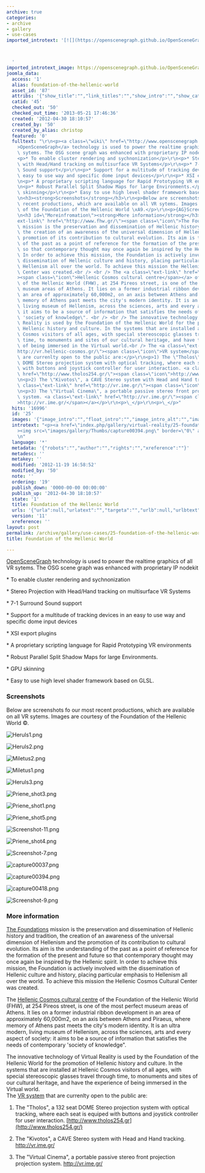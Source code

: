 ```yaml
---
archive: true
categories:
- archive
- gallery
- use-cases
imported_introtext: '[![](https://openscenegraph.github.io/OpenSceneGraphDotComBackup/OpenSceneGraph/www.openscenegraph.com/images/gallery/Thumbs/capture00394.png)](https://openscenegraph.github.io/OpenSceneGraphDotComBackup/OpenSceneGraph/www.openscenegraph.com/index.php/gallery/virtual-reality/25-foundation-of-the-hellenic-world.html)



  '
imported_introtext_image: https://openscenegraph.github.io/OpenSceneGraphDotComBackup/OpenSceneGraph/www.openscenegraph.com/images/gallery/Thumbs/capture00394.png
joomla_data:
  access: '1'
  alias: foundation-of-the-hellenic-world
  asset_id: '87'
  attribs: '{"show_title":"","link_titles":"","show_intro":"","show_category":"1","link_category":"1","show_parent_category":"","link_parent_category":"","show_author":"","link_author":"","show_create_date":"","show_modify_date":"","show_publish_date":"1","show_item_navigation":"","show_icons":"","show_print_icon":"","show_email_icon":"","show_vote":"","show_hits":"1","show_noauth":"","urls_position":"","alternative_readmore":"","article_layout":"","show_publishing_options":"","show_article_options":"","show_urls_images_backend":"","show_urls_images_frontend":""}'
  catid: '45'
  checked_out: '50'
  checked_out_time: '2013-05-21 17:46:36'
  created: '2012-04-30 18:10:57'
  created_by: '50'
  created_by_alias: christop
  featured: '0'
  fulltext: "\r\n<p><a class=\"wiki\" href=\"http://www.openscenegraph.org/projects/osg/wiki/OpenSceneGraph\"\
    >OpenSceneGraph</a> technology is used to power the realtime graphics of all VR\
    \ sytems. The OSG scene graph was enhanced with proprietary IP nodekit</p>\r\n\
    <p>* To enable cluster rendering and sychnonization</p>\r\n<p>* Stereo Projection\
    \ with Head/Hand tracking on multisurface VR Systems</p>\r\n<p>* 7-1 Surround\
    \ Sound support</p>\r\n<p>* Support for a multitude of tracking devices in an\
    \ easy to use way and specific dome input devices</p>\r\n<p>* XSI export plugins</p>\r\
    \n<p>* A proprietary scripting language for Rapid Prototyping VR environments</p>\r\
    \n<p>* Robust Parallel Split Shadow Maps for large Environments.</p>\r\n<p>* GPU\
    \ skinning</p>\r\n<p>* Easy to use high level shader framework based on GLSL.</p>\r\
    \n<h3><strong>Screenshots</strong></h3>\r\n<p>Below are screenshots fo our most\
    \ recent productions, which are available on all VR sytems. Images are courtesy\
    \ of the Foundation of the Hellenic World \xA9.</p>\r\n<p>{AG}Screenshots/FHW{/AG}</p>\r\
    \n<h3 id=\"Moreinfromation\"><strong>More information</strong></h3>\r\n<p><a class=\"\
    ext-link\" href=\"http://www.fhw.gr/\"><span class=\"icon\">The Foundations</span></a>\
    \ mission is the preservation and dissemination of Hellenic history and tradition,\
    \ the creation of an awareness of the universal dimension of Hellenism and the\
    \ promotion of its contribution to cultural evolution. Its aim is the understanding\
    \ of the past as a point of reference for the formation of the present and future\
    \ so that contemporary thought may once again be inspired by the Hellenic spirit.\
    \ In order to achieve this mission, the Foundation is actively involved with the\
    \ dissemination of Hellenic culture and history, placing particular emphasis to\
    \ Hellenism all over the world. To achieve this mission the Hellenic Cosmos Cultural\
    \ Center was created.<br /> <br /> The <a class=\"ext-link\" href=\"http://www.hellenic-cosmos.gr/\"\
    ><span class=\"icon\">Hellenic Cosmos cultural centre</span></a> of the Foundation\
    \ of the Hellenic World (FHW), at 254 Pireos street, is one of the most perfect\
    \ museum areas of Athens. It lies on a former industrial ribbon development in\
    \ an area of approximately 60,000m2, on an axis between Athens and Piraeus, where\
    \ memory of Athens past meets the city's modern identity. It is an ultra modern,\
    \ living museum of Hellenism, across the sciences, arts and every aspect of society:\
    \ it aims to be a source of information that satisfies the needs of contemporary\
    \ 'society of knowledge\". <br /> <br /> The innovative technology of Virtual\
    \ Reality is used by the Foundation of the Hellenic World for the promotion of\
    \ Hellenic history and culture. In the systems that are installed at Hellenic\
    \ Cosmos visitors of all ages, with special stereoscopic glasses travel through\
    \ time, to monuments and sites of our cultural heritage, and have the experience\
    \ of being immersed in the Virtual world.<br /> The <a class=\"ext-link\" href=\"\
    http://vr.hellenic-cosmos.gr/\"><span class=\"icon\">VR system</span></a> that\
    \ are currenlty open to the public are:</p>\r\n<p>1) The \"Tholos\", a 132 seat\
    \ DOME Stereo projection system with optical tracking, where each seat is equiped\
    \ with buttons and joystick controller for user interaction. <a class=\"ext-link\"\
    \ href=\"http://www.tholos254.gr/\"><span class=\"icon\">http://www.tholos254.gr</span></a></p>\r\
    \n<p>2) The \"Kivotos\", a CAVE Stereo system with Head and Hand tracking. <a\
    \ class=\"ext-link\" href=\"http://vr.ime.gr/\"><span class=\"icon\">http://vr.ime.gr/</span></a></p>\r\
    \n<p>3) The \"Virtual Cinema\", a portable passive stereo front projection projection\
    \ system. <a class=\"ext-link\" href=\"http://vr.ime.gr/\"><span class=\"icon\"\
    >http://vr.ime.gr/</span></a></p>\r\n<p>\_</p>\r\n<p>\_</p>"
  hits: '16996'
  id: '25'
  images: '{"image_intro":"","float_intro":"","image_intro_alt":"","image_intro_caption":"","image_fulltext":"","float_fulltext":"","image_fulltext_alt":"","image_fulltext_caption":""}'
  introtext: "<p><a href=\"index.php/gallery/virtual-reality/25-foundation-of-the-hellenic-world\"\
    ><img src=\"images/gallery/Thumbs/capture00394.png\" border=\"0\" alt=\"\" /></a></p>\r\
    \n"
  language: '*'
  metadata: '{"robots":"","author":"","rights":"","xreference":""}'
  metadesc: ''
  metakey: ''
  modified: '2012-11-19 16:58:52'
  modified_by: '50'
  note: ''
  ordering: '19'
  publish_down: '0000-00-00 00:00:00'
  publish_up: '2012-04-30 18:10:57'
  state: '1'
  title: Foundation of the Hellenic World
  urls: '{"urla":null,"urlatext":"","targeta":"","urlb":null,"urlbtext":"","targetb":"","urlc":null,"urlctext":"","targetc":""}'
  version: '11'
  xreference: ''
layout: post
permalink: /archive/gallery/use-cases/25-foundation-of-the-hellenic-world:output_ext
title: Foundation of the Hellenic World

---
```

[OpenSceneGraph](http://www.openscenegraph.org/projects/osg/wiki/OpenSceneGraph) technology is used to power the realtime graphics of all VR sytems. The OSG scene graph was enhanced with proprietary IP nodekit


\* To enable cluster rendering and sychnonization


\* Stereo Projection with Head/Hand tracking on multisurface VR Systems


\* 7-1 Surround Sound support


\* Support for a multitude of tracking devices in an easy to use way and specific dome input devices


\* XSI export plugins


\* A proprietary scripting language for Rapid Prototyping VR environments


\* Robust Parallel Split Shadow Maps for large Environments.


\* GPU skinning


\* Easy to use high level shader framework based on GLSL.


### **Screenshots**


Below are screenshots fo our most recent productions, which are available on all VR sytems. Images are courtesy of the Foundation of the Hellenic World ©.




![Heruls1.png](https://openscenegraph.github.io/OpenSceneGraphDotComBackup/OpenSceneGraph/www.openscenegraph.com/images/gallery/Screenshots/FHW/Heruls1.png)

![Heruls2.png](https://openscenegraph.github.io/OpenSceneGraphDotComBackup/OpenSceneGraph/www.openscenegraph.com/images/gallery/Screenshots/FHW/Heruls2.png)

![Miletus2.png](https://openscenegraph.github.io/OpenSceneGraphDotComBackup/OpenSceneGraph/www.openscenegraph.com/images/gallery/Screenshots/FHW/Miletus2.png)

![Miletus1.png](https://openscenegraph.github.io/OpenSceneGraphDotComBackup/OpenSceneGraph/www.openscenegraph.com/images/gallery/Screenshots/FHW/Miletus1.png)

![Heruls3.png](https://openscenegraph.github.io/OpenSceneGraphDotComBackup/OpenSceneGraph/www.openscenegraph.com/images/gallery/Screenshots/FHW/Heruls3.png)

![Priene_shot3.png](https://openscenegraph.github.io/OpenSceneGraphDotComBackup/OpenSceneGraph/www.openscenegraph.com/images/gallery/Screenshots/FHW/Priene_shot3.png)

![Priene_shot1.png](https://openscenegraph.github.io/OpenSceneGraphDotComBackup/OpenSceneGraph/www.openscenegraph.com/images/gallery/Screenshots/FHW/Priene_shot1.png)

![Priene_shot5.png](https://openscenegraph.github.io/OpenSceneGraphDotComBackup/OpenSceneGraph/www.openscenegraph.com/images/gallery/Screenshots/FHW/Priene_shot5.png)

![Screenshot-11.png](https://openscenegraph.github.io/OpenSceneGraphDotComBackup/OpenSceneGraph/www.openscenegraph.com/images/gallery/Screenshots/FHW/Screenshot-11.png)

![Priene_shot4.png](https://openscenegraph.github.io/OpenSceneGraphDotComBackup/OpenSceneGraph/www.openscenegraph.com/images/gallery/Screenshots/FHW/Priene_shot4.png)

![Screenshot-7.png](https://openscenegraph.github.io/OpenSceneGraphDotComBackup/OpenSceneGraph/www.openscenegraph.com/images/gallery/Screenshots/FHW/Screenshot-7.png)

![capture00037.png](https://openscenegraph.github.io/OpenSceneGraphDotComBackup/OpenSceneGraph/www.openscenegraph.com/images/gallery/Screenshots/FHW/capture00037.png)

![capture00394.png](https://openscenegraph.github.io/OpenSceneGraphDotComBackup/OpenSceneGraph/www.openscenegraph.com/images/gallery/Screenshots/FHW/capture00394.png)

![capture00418.png](https://openscenegraph.github.io/OpenSceneGraphDotComBackup/OpenSceneGraph/www.openscenegraph.com/images/gallery/Screenshots/FHW/capture00418.png)

![Screenshot-9.png](https://openscenegraph.github.io/OpenSceneGraphDotComBackup/OpenSceneGraph/www.openscenegraph.com/images/gallery/Screenshots/FHW/Screenshot-9.png)




### **More information**


[The Foundations](http://www.fhw.gr/) mission is the preservation and dissemination of Hellenic history and tradition, the creation of an awareness of the universal dimension of Hellenism and the promotion of its contribution to cultural evolution. Its aim is the understanding of the past as a point of reference for the formation of the present and future so that contemporary thought may once again be inspired by the Hellenic spirit. In order to achieve this mission, the Foundation is actively involved with the dissemination of Hellenic culture and history, placing particular emphasis to Hellenism all over the world. To achieve this mission the Hellenic Cosmos Cultural Center was created.  
   
 The [Hellenic Cosmos cultural centre](http://www.hellenic-cosmos.gr/) of the Foundation of the Hellenic World (FHW), at 254 Pireos street, is one of the most perfect museum areas of Athens. It lies on a former industrial ribbon development in an area of approximately 60,000m2, on an axis between Athens and Piraeus, where memory of Athens past meets the city's modern identity. It is an ultra modern, living museum of Hellenism, across the sciences, arts and every aspect of society: it aims to be a source of information that satisfies the needs of contemporary 'society of knowledge".   
   
 The innovative technology of Virtual Reality is used by the Foundation of the Hellenic World for the promotion of Hellenic history and culture. In the systems that are installed at Hellenic Cosmos visitors of all ages, with special stereoscopic glasses travel through time, to monuments and sites of our cultural heritage, and have the experience of being immersed in the Virtual world.  
 The [VR system](http://vr.hellenic-cosmos.gr/) that are currenlty open to the public are:


1) The "Tholos", a 132 seat DOME Stereo projection system with optical tracking, where each seat is equiped with buttons and joystick controller for user interaction. [http://www.tholos254.gr](http://www.tholos254.gr/)


2) The "Kivotos", a CAVE Stereo system with Head and Hand tracking. <http://vr.ime.gr/>


3) The "Virtual Cinema", a portable passive stereo front projection projection system. <http://vr.ime.gr/>


 


 


